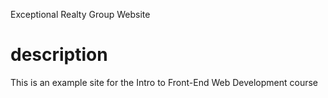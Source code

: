 Exceptional Realty Group Website

# description
This is an example site for the Intro to Front-End Web Development course
